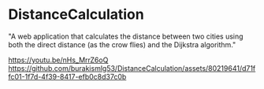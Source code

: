 # DistanceCalculation

"A web application that calculates the distance between two cities using both the direct distance (as the crow flies) and the Dijkstra algorithm."

https://youtu.be/nHs_MrrZ6oQ
<br>
https://github.com/burakismlg53/DistanceCalculation/assets/80219641/d71ffc01-1f7d-4f39-8417-efb0c8d37c0b

